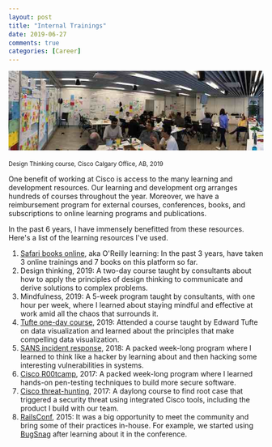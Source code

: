 ```yaml
---
layout: post
title: "Internal Trainings"
date: 2019-06-27
comments: true
categories: [Career]
---
```


![design_thinking](/images/design_thinking.jpg)

<small>
Design Thinking course, Cisco Calgary Office, AB, 2019
</small>

One benefit of working at Cisco is access to the many learning and development resources. Our learning and development org arranges hundreds of courses throughout the year. Moreover, we have a reimbursement program for external courses, conferences, books, and subscriptions to online learning programs and publications.

In the past 6 years, I have immensely benefitted from these resources. Here's a list of the learning resources I've used.

1. [Safari books online](https://learning.oreilly.com), aka O'Reilly learning: In the past 3 years, have taken 3 online trainings and 7 books on this platform so far.
2. Design thinking, 2019: A two-day course taught by consultants about how to apply the principles of design thinking to communicate and derive solutions to complex problems.
3. Mindfulness, 2019: A 5-week program taught by consultants, with one hour per week, where I learned about staying mindful and effective at work amid all the chaos that surrounds it.
4. [Tufte one-day course](http://tufte.com), 2019: Attended a course taught by Edward Tufte on data visualization and learned about the principles that make compelling data visualization.
5. [SANS incident response](https://www.sans.org/course/hacker-techniques-exploits-incident-handling), 2018: A packed week-long program where I learned to think like a hacker by learning about and then hacking some interesting vulnerabilities in systems.
6. [Cisco R00tcamp](https://dcloud-cms.cisco.com/demo_news/cisco-r00tcamp-lab-v1), 2017: A packed week-long program where I learned hands-on pen-testing techniques to build more secure software.
7. [Cisco threat-hunting](https://www.cisco.com/c/en/us/products/security/threat-hunting-workshop.html), 2017: A daylong course to find root case that triggered a security threat using integrated Cisco tools, including the product I build with our team.
7. [RailsConf](https://www.railsconf.com/2015/), 2015: It was a big opportunity to meet the community and bring some of their practices in-house. For example, we started using [BugSnag](https://www.bugsnag.com) after learning about it in the conference.
